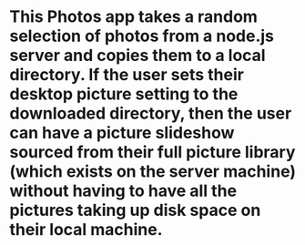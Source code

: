 # This Photos app takes a random selection of photos from a node.js server and copies them to a local directory. If the user sets their desktop picture setting to the downloaded directory, then the user can have a picture slideshow sourced from their full picture library (which exists on the server machine) without having to have all the pictures taking up disk space on their local machine.
